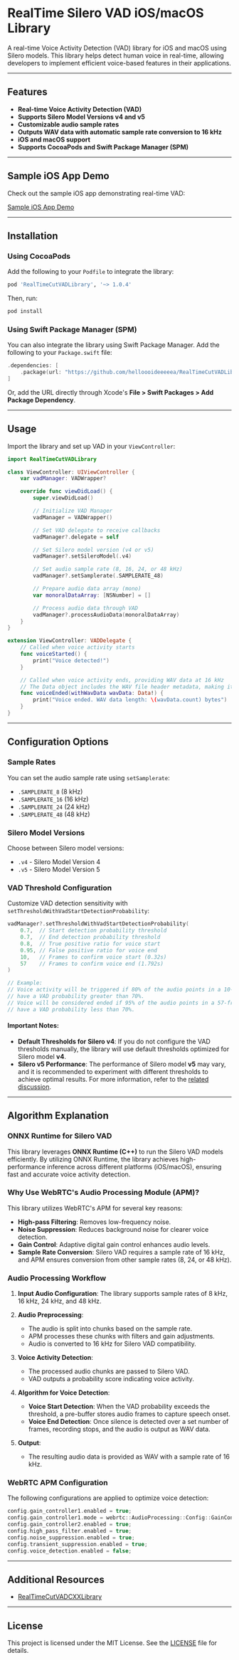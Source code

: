 # RealTime Silero VAD iOS/macOS Library

A real-time Voice Activity Detection (VAD) library for iOS and macOS using Silero models. This library helps detect human voice in real-time, allowing developers to implement efficient voice-based features in their applications.

---

## Features

- **Real-time Voice Activity Detection (VAD)**
- **Supports Silero Model Versions v4 and v5**
- **Customizable audio sample rates**
- **Outputs WAV data with automatic sample rate conversion to 16 kHz**
- **iOS and macOS support**
- **Supports CocoaPods and Swift Package Manager (SPM)**

---

## Sample iOS App Demo

Check out the sample iOS app demonstrating real-time VAD:

[Sample iOS App Demo](https://github.com/user-attachments/assets/6e4d6ae5-4d34-4114-930b-f399bcf123ba)

---

## Installation

### Using CocoaPods

Add the following to your `Podfile` to integrate the library:

```ruby
pod 'RealTimeCutVADLibrary', '~> 1.0.4'
```

Then, run:

```bash
pod install
```

### Using Swift Package Manager (SPM)

You can also integrate the library using Swift Package Manager. Add the following to your `Package.swift` file:

```swift
.dependencies: [
    .package(url: "https://github.com/helloooideeeeea/RealTimeCutVADLibrary.git", from: "1.0.4")
]
```

Or, add the URL directly through Xcode's **File > Swift Packages > Add Package Dependency**.

---

## Usage

Import the library and set up VAD in your `ViewController`:

```swift
import RealTimeCutVADLibrary

class ViewController: UIViewController {
    var vadManager: VADWrapper?

    override func viewDidLoad() {
        super.viewDidLoad()

        // Initialize VAD Manager
        vadManager = VADWrapper()

        // Set VAD delegate to receive callbacks
        vadManager?.delegate = self

        // Set Silero model version (v4 or v5)
        vadManager?.setSileroModel(.v4)

        // Set audio sample rate (8, 16, 24, or 48 kHz)
        vadManager?.setSamplerate(.SAMPLERATE_48)

        // Prepare audio data array (mono)
        var monoralDataArray: [NSNumber] = []

        // Process audio data through VAD
        vadManager?.processAudioData(monoralDataArray)
    }
}

extension ViewController: VADDelegate {
    // Called when voice activity starts
    func voiceStarted() {
        print("Voice detected!")
    }

    // Called when voice activity ends, providing WAV data at 16 kHz
    // The Data object includes the WAV file header metadata, making it ready for playback or saving directly.
    func voiceEnded(withWavData wavData: Data!) {
        print("Voice ended. WAV data length: \(wavData.count) bytes")
    }
}
```

---

## Configuration Options

### Sample Rates
You can set the audio sample rate using `setSamplerate`:

- `.SAMPLERATE_8`  (8 kHz)
- `.SAMPLERATE_16` (16 kHz)
- `.SAMPLERATE_24` (24 kHz)
- `.SAMPLERATE_48` (48 kHz)

### Silero Model Versions
Choose between Silero model versions:

- `.v4` - Silero Model Version 4
- `.v5` - Silero Model Version 5

### VAD Threshold Configuration
Customize VAD detection sensitivity with `setThresholdWithVadStartDetectionProbability`:

```swift
vadManager?.setThresholdWithVadStartDetectionProbability(
    0.7,  // Start detection probability threshold
    0.7,  // End detection probability threshold
    0.8,  // True positive ratio for voice start
    0.95, // False positive ratio for voice end
    10,   // Frames to confirm voice start (0.32s)
    57    // Frames to confirm voice end (1.792s)
)

// Example:
// Voice activity will be triggered if 80% of the audio points in a 10-frame period
// have a VAD probability greater than 70%.
// Voice will be considered ended if 95% of the audio points in a 57-frame period
// have a VAD probability less than 70%.

```

#### **Important Notes:**
- **Default Thresholds for Silero v4**: If you do not configure the VAD thresholds manually, the library will use default thresholds optimized for Silero model **v4**.
- **Silero v5 Performance**: The performance of Silero model **v5** may vary, and it is recommended to experiment with different thresholds to achieve optimal results. For more information, refer to the [related discussion](https://github.com/SYSTRAN/faster-whisper/issues/934#issuecomment-2439340290).

---

## Algorithm Explanation

### ONNX Runtime for Silero VAD
This library leverages **ONNX Runtime (C++)** to run the Silero VAD models efficiently. By utilizing ONNX Runtime, the library achieves high-performance inference across different platforms (iOS/macOS), ensuring fast and accurate voice activity detection.

### Why Use WebRTC's Audio Processing Module (APM)?
This library utilizes WebRTC's APM for several key reasons:

- **High-pass Filtering**: Removes low-frequency noise.
- **Noise Suppression**: Reduces background noise for clearer voice detection.
- **Gain Control**: Adaptive digital gain control enhances audio levels.
- **Sample Rate Conversion**: Silero VAD requires a sample rate of 16 kHz, and APM ensures conversion from other sample rates (8, 24, or 48 kHz).

### Audio Processing Workflow

1. **Input Audio Configuration**: The library supports sample rates of 8 kHz, 16 kHz, 24 kHz, and 48 kHz.
2. **Audio Preprocessing**:
   - The audio is split into chunks based on the sample rate.
   - APM processes these chunks with filters and gain adjustments.
   - Audio is converted to 16 kHz for Silero VAD compatibility.

3. **Voice Activity Detection**:
   - The processed audio chunks are passed to Silero VAD.
   - VAD outputs a probability score indicating voice activity.

4. **Algorithm for Voice Detection**:
   - **Voice Start Detection**: When the VAD probability exceeds the threshold, a pre-buffer stores audio frames to capture speech onset.
   - **Voice End Detection**: Once silence is detected over a set number of frames, recording stops, and the audio is output as WAV data.

5. **Output**:
   - The resulting audio data is provided as WAV with a sample rate of 16 kHz.

### WebRTC APM Configuration

The following configurations are applied to optimize voice detection:

```cpp
config.gain_controller1.enabled = true;
config.gain_controller1.mode = webrtc::AudioProcessing::Config::GainController1::kAdaptiveDigital;
config.gain_controller2.enabled = true;
config.high_pass_filter.enabled = true;
config.noise_suppression.enabled = true;
config.transient_suppression.enabled = true;
config.voice_detection.enabled = false;
```

---

## Additional Resources

- [RealTimeCutVADCXXLibrary](https://github.com/helloooideeeeea/RealTimeCutVADCXXLibrary)

---

## License

This project is licensed under the MIT License. See the [LICENSE](LICENSE) file for details.


